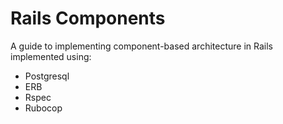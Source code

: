 # Rails Components

A guide to implementing component-based architecture in Rails implemented using:

* Postgresql
* ERB
* Rspec
* Rubocop
